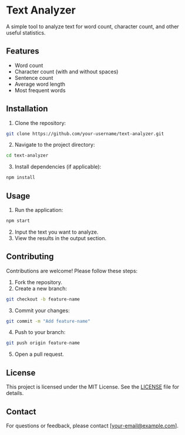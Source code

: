 # Text Analyzer

A simple tool to analyze text for word count, character count, and other useful statistics.

## Features

- Word count
- Character count (with and without spaces)
- Sentence count
- Average word length
- Most frequent words

## Installation

1. Clone the repository:
  ```bash
  git clone https://github.com/your-username/text-analyzer.git
  ```
2. Navigate to the project directory:
  ```bash
  cd text-analyzer
  ```
3. Install dependencies (if applicable):
  ```bash
  npm install
  ```

## Usage

1. Run the application:
  ```bash
  npm start
  ```
2. Input the text you want to analyze.
3. View the results in the output section.

## Contributing

Contributions are welcome! Please follow these steps:

1. Fork the repository.
2. Create a new branch:
  ```bash
  git checkout -b feature-name
  ```
3. Commit your changes:
  ```bash
  git commit -m "Add feature-name"
  ```
4. Push to your branch:
  ```bash
  git push origin feature-name
  ```
5. Open a pull request.

## License

This project is licensed under the MIT License. See the [LICENSE](LICENSE) file for details.

## Contact

For questions or feedback, please contact [your-email@example.com].